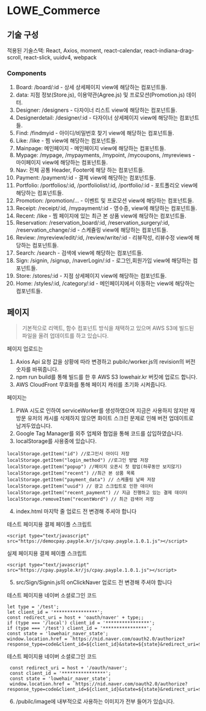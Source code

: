# LOWE_Commerce
 
## 기술 구성
적용된 기술스택: React, Axios, moment, react-calendar, react-indiana-drag-scroll, react-slick, uuidv4, webpack

### Components
1. Board: /board/:id - 상세 상세페이지 view에 해당하는 컴포넌트들.
2. data: 지점 정보(Store.js), 이용약관(Agree.js) 및 프로모션(Promotion.js) 데이터.
3. Designer: /designers - 다자이너 리스트 view에 해당하는 컴포넌트들.
4. Designerdetail: /designer/:id - 다자이너 상세페이지 view에 해당하는 컴포넌트들.
5. Find: /findmyid - 아이디/비밀번호 찾기 view에 해당하는 컴포넌트들.
6. Like: /like - 찜 view에 해당하는 컴포넌트들.
7. Mainpage: 메인페이지 - 메인페이지 view에 해당하는 컴포넌트들.
8. Mypage: /mypage, /mypayments, /mypoint, /mycoupons, /myreviews - 마이페이지 view에 해당하는 컴포넌트들.
9. Nav: 전체 공통 Header, Footer에 해당 하는 컴포넌트들.
10. Payment: /payment/:id - 결제 view에 해당하는 컴포넌트들.
11. Portfolio: /portfolios/:id, /portfoliolist/:id, /portfolio/:id - 포트폴리오 view에 해당하는 컴포넌트들.
12. Promotion: /promotion/... - 이벤트 및 프로모션 view에 해당하는 컴포넌트들.
13. Receipt: /receipt/:id, /mypayment/:id - 영수증,  view에 해당하는 컴포넌트들.
14. Recent: /like - 찜 페이지에 있는 최근 본 상품 view에 해당하는 컴포넌트들.
15. Reservation: /reservation_board/:id, /reservation_surgery/:id, /reservation_change/:id - 스케쥴링 view에 해당하는 컴포넌트들.
16. Review: /myreview/edit/:id, /review/write/:id - 리뷰작성, 리뷰수정 view에 해당하는 컴포넌트들.
17. Search: /search - 검색에 view에 해당하는 컴포넌트들.
18. Sign: /signin, /signup, /naverLogin/:id - 로그인,회원가입 view에 해당하는 컴포넌트들.
19. Store: /stores/:id - 지점 상세페이지 view에 해당하는 컴포넌트들.
20. Home: /styles/:id, /category/:id - 메인페이지에서 이동하는 view에 해당하는 컴포넌트들.

## 페이지
> 기본적으로 리액트, 함수 컴포넌트 방식을 채택하고 있으며 AWS S3에 빌드된 파일을 올려 업데이트를 하고 있습니다.

페이지 업로드는
1. Axios Api 요청 값을 상황에 따라 변경하고 pubilc/worker.js의 revision의 버전 숫자를 바꿔줍니다.
2. npm run build를 통해 빌드를 한 후 AWS S3 lowehair.kr 버킷에 업로드 합니다.
3. AWS CloudFront 무효화를 통해 페이지 캐쉬를 초기화 시켜줍니다. 

페이지는
1. PWA 시도로 인하여 serviceWorker를 생성하였으며 지금은 사용하지 않지만 재방문 유저의 캐시를 삭제하지 않으면 화이트 스크린 문제로 인해 버전 업데이트로 남겨두었습니다.
2. Google Tag Manager를 외주 업체와 협업을 통해 코드를 삽입하였습니다.
3. localStorage를 사용중에 있습니다.
  ```
  localStorage.getItem("id") //로그인시 아이디 저장
  localStorage.getItem("login_method") //로그인 방법 저장
  localStorage.getItem("popup") //페이지 오픈시 첫 팝업(하루동안 보지않기)
  localStorage.getItem("recent") //최근 본 상품 목록
  localStorage.getItem("payment_data") // 스케쥴링 날짜 저장
  localStorage.getItem("uuid") // 광고 스크립트로 인한 데이터
  localStorage.getItem("recent_payment") // 지금 진행하고 있는 결제 데이터
  localStorage.removeItem("recentWord") // 최근 검색어 저장
  ```
4. index.html 마지막 줄 업로드 전 변경해 주셔야 합니다

  테스트 페이지용 결제 페이플 스크립트
  ```
  <script type="text/javascript" src="https://democpay.payple.kr/js/cpay.payple.1.0.1.js"></script>
  ```
  실제 페이지용 결제 페이플 스크립트
  ```
  <script type="text/javascript" src="https://cpay.payple.kr/js/cpay.payple.1.0.1.js"></script>
  ```
  
5. src/Sign/Signin.js의 onClickNaver 업로드 전 변경해 주셔야 합니다

  테스트 페이지용 네이버 소셜로그인 코드
  ```
 let type = '/test';
 let client_id = '****************';
 const redirect_uri = host + 'oauth/naver' + type;;
 if (type === '/local') client_id = '****************';
 if (type === '/test') client_id = '****************';
 const state = 'lowehair_naver_state';
 window.location.href = `https://nid.naver.com/oauth2.0/authorize?response_type=code&client_id=${client_id}&state=${state}&redirect_uri=${redirect_uri}`;
 ```
 
테스트 페이지용 네이버 소셜로그인 코드
```
 const redirect_uri = host + '/oauth/naver';
 const client_id = '****************';
 const state = 'lowehair_naver_state';
 window.location.href = `https://nid.naver.com/oauth2.0/authorize?response_type=code&client_id=${client_id}&state=${state}&redirect_uri=${redirect_uri}`;
```

6. /pubilc/image에 내부적으로 사용하는 이미지가 전부 들어가 있습니다.
